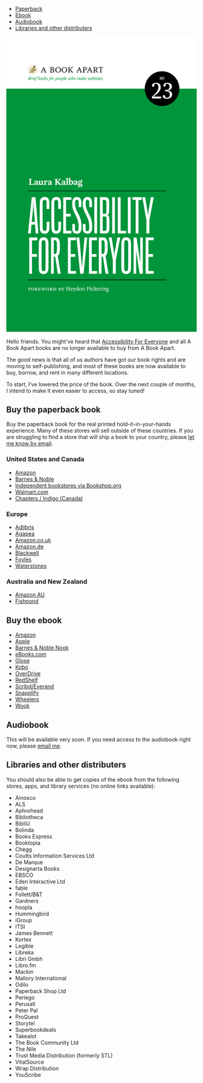 - [Paperback](#buy-the-paperback-book)
- [Ebook](#buy-the-ebook)
- [Audiobook](#audiobook)
- [Libraries and other distributers](#libraries-and-other-distributers)

![Laura Kalbag, Accessibility For Everyone. Foreword by Heydon Pickering. Number 23 from A Book Apart, brief books for people who make websites.](./images/cover.png)

Hello friends. You might’ve heard that [Accessibility For Everyone](https://abookapart.com/products/accessibility-for-everyone) and all A Book Apart books are no longer available to buy from A Book Apart. 

The good news is that all of us authors have got our book rights and are moving to self-publishing, and most of these books are now available to buy, borrow, and rent in many different locations.

To start, I’ve lowered the price of the book. Over the next couple of months, I intend to make it even easier to access, so stay tuned!
## Buy the paperback book

Buy the paperback book for the real printed hold-it-in-your-hands experience. Many of these stores will sell outside of these countries. If you are struggling to find a store that will ship a book to your country, please [let me know by email](mailto:hello@laurakalbag.com).

### United States and Canada
* [Amazon](https://www.amazon.com/Accessibility-Everyone-Laura-Kalbag-ebook/dp/B0CW32PM5P/)
* [Barnes & Noble](https://www.barnesandnoble.com/w/accessibility-for-everyone-laura-kalbag/1129764593)
* [Independent bookstores via Bookshop.org](https://bookshop.org/p/books/accessibility-for-everyone-laura-kalbag/20097156)
* [Walmart.com](https://www.walmart.com/ip/Accessibility-for-Everyone-Paperback-9781952616327/3435476455)
* [Chapters / Indigo (Canada)](https://www.indigo.ca/en-ca/accessibility-for-everyone/9781952616327.html)

### Europe
* [Adlibris](https://www.adlibris.com/se/bok/accessibility-for-everyone-9781952616327)
* [Agapea](https://www.agapea.com/libros/Accessibility-for-Everyone-9781952616327-i.htm)
* [Amazon.co.uk](https://www.amazon.co.uk/Accessibility-Everyone-Laura-Kalbag/dp/1952616328/)
* [Amazon.de](https://www.amazon.de/-/en/Laura-Kalbag/dp/1952616328/)
* [Blackwell](https://blackwells.co.uk/bookshop/product/Accessibility-for-Everyone-by-Laura-Kalbag/9781952616327)
* [Foyles](https://www.foyles.co.uk/book/accessibility-for-everyone/laura-kalbag/9781952616327)
* [Waterstones](https://www.waterstones.com/book/accessibility-for-everyone/laura-kalbag/9781952616327)

### Australia and New Zealand
* [Amazon AU](https://www.amazon.com.au/Accessibility-Everyone-Laura-Kalbag-ebook/dp/B0CW32PM5P/)
* [Fishpond](https://www.fishpond.com.au/Books/Accessibility-for-Everyone-Kalbag-Laura/9781937557614)

## Buy the ebook

* [Amazon](https://www.amazon.com/Accessibility-Everyone-Laura-Kalbag-ebook/dp/B0CW32PM5P/)
* [Apple](https://books.apple.com/book/accessibility-for-everyone/id6478189890)
* [Barnes & Noble Nook](https://www.barnesandnoble.com/w/accessibility-for-everyone-laura-kalbag/1129764593)
* [eBooks.com](https://www.ebooks.com/en-ie/book/211235340/accessibility-for-everyone/laura-kalbag/)
* [Glose](https://glose.com/book/accessibility-for-everyone)
* [Kobo](https://www.kobo.com/us/en/ebook/accessibility-for-everyone)
* [OverDrive](https://www.overdrive.com/media/10528472/accessibility-for-everyone)
* [RedShelf](https://redshelf.com/app/ecom/book/874826/accessibility-for-everyone-874826-9781937557621-laura-kalbag)
* [Scribd/Everand](https://www.everand.com/book/707222531/Accessibility-for-Everyone)
* [Snapplify](https://shop.snapplify.com/product/accessibility-for-everyone)
* [Wheelers](https://www.wheelersbooks.com.au/product/Accessibility-for-Everyone-Laura-Kalbag/9781952616327)
* [Wook](https://www.wook.pt/ebook/accessibility-for-everyone-laura-kalbag/29754016)

## Audiobook

This will be available very soon. If you need access to the audiobook right now, please [email me](mailto:hello@laurakalbag.com).

## Libraries and other distributers

You should also be able to get copies of the ebook from the following stores, apps, and library services (no online links available):

* Ainosco
* ALS
* Aphrohead
* Bibliotheca
* BibliU
* Bolinda
* Books Express
* Booktopia
* Chegg
* Coutts Information Services Ltd
* De Marque
* Designarta Books
* EBSCO
* Eden Interactive Ltd
* fable
* Follett/B&T
* Gardners
* hoopla
* Hummingbird
* iGroup
* ITSI
* James Bennett
* Kortex
* Legible
* Libreka
* Libri Gmbh
* Libro.fm
* Mackin
* Mallory International
* Odilo
* Paperback Shop Ltd
* Perlego
* Perusall
* Peter Pal
* ProQuest
* Storytel
* Superbookdeals
* Takealot
* The Book Community Ltd
* The Nile
* Trust Media Distribution (formerly STL)
* VitalSource
* Wrap Distribution
* YouScribe
